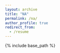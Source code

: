 ```yaml
---
layout: archive
title: "NA"
permalink: /na/
author_profile: true
redirect_from:
  - /resume
---
```


{% include base_path %}

